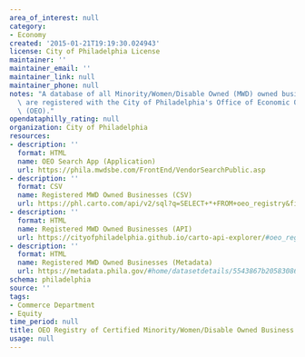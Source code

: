 ```yaml
---
area_of_interest: null
category:
- Economy
created: '2015-01-21T19:19:30.024943'
license: City of Philadelphia License
maintainer: ''
maintainer_email: ''
maintainer_link: null
maintainer_phone: null
notes: "A database of all Minority/Women/Disable Owned (MWD) owned businesses that\
  \ are registered with the City of Philadelphia's Office of Economic Opportunity\
  \ (OEO)."
opendataphilly_rating: null
organization: City of Philadelphia
resources:
- description: ''
  format: HTML
  name: OEO Search App (Application)
  url: https://phila.mwdsbe.com/FrontEnd/VendorSearchPublic.asp
- description: ''
  format: CSV
  name: Registered MWD Owned Businesses (CSV)
  url: https://phl.carto.com/api/v2/sql?q=SELECT+*+FROM+oeo_registry&filename=oeo_registry&format=csv&skipfields=cartodb_id,the_geom,the_geom_webmercator
- description: ''
  format: HTML
  name: Registered MWD Owned Businesses (API)
  url: https://cityofphiladelphia.github.io/carto-api-explorer/#oeo_registry
- description: ''
  format: HTML
  name: Registered MWD Owned Businesses (Metadata)
  url: https://metadata.phila.gov/#home/datasetdetails/5543867b20583086178c4f59/representationdetails/5579e08f597e56d77b402f91/
schema: philadelphia
source: ''
tags:
- Commerce Department
- Equity
time_period: null
title: OEO Registry of Certified Minority/Women/Disable Owned Business Enterprises
usage: null
---
```

